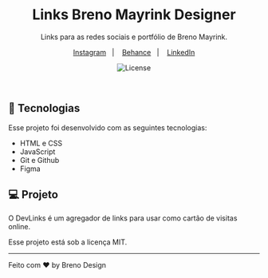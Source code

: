 <h1 align="center"> Links Breno Mayrink Designer </h1>

<p align="center">
Links para as redes sociais e portfólio de Breno Mayrink. <br/>

</p>

<p align="center">
  <a href="https://www.instagram.com/brenomdsgn/">Instagram</a>&nbsp;&nbsp;&nbsp;|&nbsp;&nbsp;&nbsp;
  <a href="https://www.behance.net/bmayrink">Behance</a>&nbsp;&nbsp;&nbsp;|&nbsp;&nbsp;&nbsp;
  <a href="https://www.linkedin.com/in/bmayrink/">LinkedIn</a>
</p>

<p align="center">
  <img alt="License" src="https://img.shields.io/static/v1?label=license&message=MIT&color=49AA26&labelColor=000000">
</p>

<br>

## 🚀 Tecnologias

Esse projeto foi desenvolvido com as seguintes tecnologias:

- HTML e CSS
- JavaScript
- Git e Github
- Figma

## 💻 Projeto

O DevLinks é um agregador de links para usar como cartão de visitas online.

Esse projeto está sob a licença MIT.

---

Feito com ♥ by Breno Design

